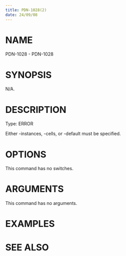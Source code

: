 ```yaml
---
title: PDN-1028(2)
date: 24/09/08
---
```


# NAME

PDN-1028 - PDN-1028

# SYNOPSIS

N/A.

# DESCRIPTION

Type: ERROR

Either -instances, -cells, or -default must be specified.

# OPTIONS

This command has no switches.

# ARGUMENTS

This command has no arguments.

# EXAMPLES

# SEE ALSO
